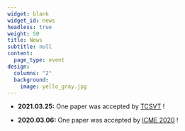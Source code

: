 ```yaml
---
widget: blank
widget_id: news
headless: true
weight: 50
title: News
subtitle: null
content:
  page_type: event
design:
  columns: "2"
  background:
    image: yello_gray.jpg
---
```

<!--StartFragment-->

* **2021.03.25:** One paper was accepted by [TCSVT](https://ieeexplore.ieee.org/xpl/RecentIssue.jsp?punumber=76) !

<!--EndFragment-->

<!--StartFragment-->

* **2020.03.06:** One paper was accepted by [ICME 2020](https://www.2020.ieeeicme.org/) !

<!--EndFragment-->